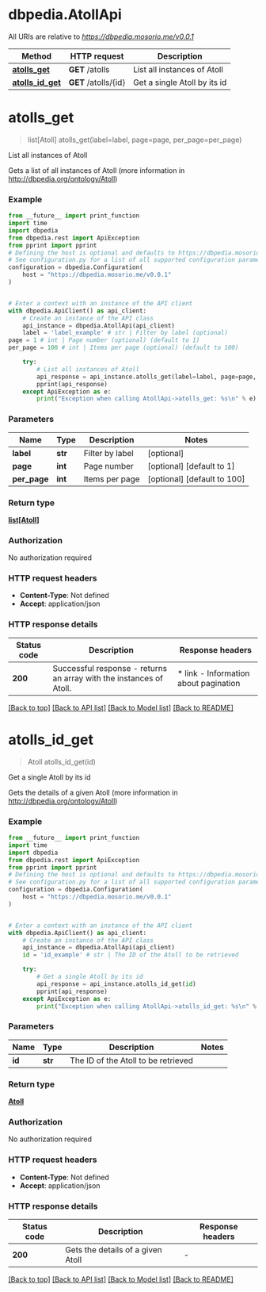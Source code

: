 # dbpedia.AtollApi

All URIs are relative to *https://dbpedia.mosorio.me/v0.0.1*

Method | HTTP request | Description
------------- | ------------- | -------------
[**atolls_get**](AtollApi.md#atolls_get) | **GET** /atolls | List all instances of Atoll
[**atolls_id_get**](AtollApi.md#atolls_id_get) | **GET** /atolls/{id} | Get a single Atoll by its id


# **atolls_get**
> list[Atoll] atolls_get(label=label, page=page, per_page=per_page)

List all instances of Atoll

Gets a list of all instances of Atoll (more information in http://dbpedia.org/ontology/Atoll)

### Example

```python
from __future__ import print_function
import time
import dbpedia
from dbpedia.rest import ApiException
from pprint import pprint
# Defining the host is optional and defaults to https://dbpedia.mosorio.me/v0.0.1
# See configuration.py for a list of all supported configuration parameters.
configuration = dbpedia.Configuration(
    host = "https://dbpedia.mosorio.me/v0.0.1"
)


# Enter a context with an instance of the API client
with dbpedia.ApiClient() as api_client:
    # Create an instance of the API class
    api_instance = dbpedia.AtollApi(api_client)
    label = 'label_example' # str | Filter by label (optional)
page = 1 # int | Page number (optional) (default to 1)
per_page = 100 # int | Items per page (optional) (default to 100)

    try:
        # List all instances of Atoll
        api_response = api_instance.atolls_get(label=label, page=page, per_page=per_page)
        pprint(api_response)
    except ApiException as e:
        print("Exception when calling AtollApi->atolls_get: %s\n" % e)
```

### Parameters

Name | Type | Description  | Notes
------------- | ------------- | ------------- | -------------
 **label** | **str**| Filter by label | [optional] 
 **page** | **int**| Page number | [optional] [default to 1]
 **per_page** | **int**| Items per page | [optional] [default to 100]

### Return type

[**list[Atoll]**](Atoll.md)

### Authorization

No authorization required

### HTTP request headers

 - **Content-Type**: Not defined
 - **Accept**: application/json

### HTTP response details
| Status code | Description | Response headers |
|-------------|-------------|------------------|
**200** | Successful response - returns an array with the instances of Atoll. |  * link - Information about pagination <br>  |

[[Back to top]](#) [[Back to API list]](../README.md#documentation-for-api-endpoints) [[Back to Model list]](../README.md#documentation-for-models) [[Back to README]](../README.md)

# **atolls_id_get**
> Atoll atolls_id_get(id)

Get a single Atoll by its id

Gets the details of a given Atoll (more information in http://dbpedia.org/ontology/Atoll)

### Example

```python
from __future__ import print_function
import time
import dbpedia
from dbpedia.rest import ApiException
from pprint import pprint
# Defining the host is optional and defaults to https://dbpedia.mosorio.me/v0.0.1
# See configuration.py for a list of all supported configuration parameters.
configuration = dbpedia.Configuration(
    host = "https://dbpedia.mosorio.me/v0.0.1"
)


# Enter a context with an instance of the API client
with dbpedia.ApiClient() as api_client:
    # Create an instance of the API class
    api_instance = dbpedia.AtollApi(api_client)
    id = 'id_example' # str | The ID of the Atoll to be retrieved

    try:
        # Get a single Atoll by its id
        api_response = api_instance.atolls_id_get(id)
        pprint(api_response)
    except ApiException as e:
        print("Exception when calling AtollApi->atolls_id_get: %s\n" % e)
```

### Parameters

Name | Type | Description  | Notes
------------- | ------------- | ------------- | -------------
 **id** | **str**| The ID of the Atoll to be retrieved | 

### Return type

[**Atoll**](Atoll.md)

### Authorization

No authorization required

### HTTP request headers

 - **Content-Type**: Not defined
 - **Accept**: application/json

### HTTP response details
| Status code | Description | Response headers |
|-------------|-------------|------------------|
**200** | Gets the details of a given Atoll |  -  |

[[Back to top]](#) [[Back to API list]](../README.md#documentation-for-api-endpoints) [[Back to Model list]](../README.md#documentation-for-models) [[Back to README]](../README.md)

